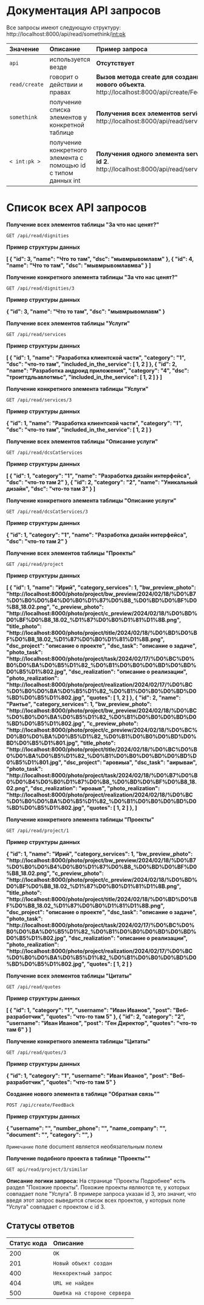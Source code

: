 # Документация API запросов

Все запросы имеют следующую структуру: http://localhost:8000/api/read/somethink/<int:pk>

| Значение      | Описание                                                       | Пример запроса                                                                                  |
|:--------------|:---------------------------------------------------------------|:------------------------------------------------------------------------------------------------|
| `api`         | используется везде                                             | **Отсутствует**                                                                                 |
| `read/create` | говорит о действии и правах                                    | **Вызов метода create для создания нового объекта**. http://localhost:8000/api/create/FeedBack/ |
| `somethink`   | получение списка элементов у конкретной таблице                | **Получения всех элементов services**. http://localhost:8000/api/read/services/                 |
| `< int:pk >`  | получение конкретного элемента с помощью id с типом данных int | **Получения одного элемента services с id 2**. http://localhost:8000/api/read/services/2        |


# Список всех API запросов
**Получение всех элементов таблицы "За что нас ценят?"**
```http
GET /api/read/dignities
```
**Пример структуры данных**

**[
    {
        "id": 3,
        "name": "Что то там",
        "dsc": "мывмрывомлавм"
    },
    {
        "id": 4,
        "name": "Что то там",
        "dsc": "мывмрывомлавмва"
    }
]**

**Получение конкретного элемента таблицы "За что нас ценят?"**
```http
GET /api/read/dignities/3
```
**Пример структуры данных**

**{
        "id": 3,
        "name": "Что то там",
        "dsc": "мывмрывомлавм"
}**

**Получение всех элементов таблицы "Услуги"**
```http
GET /api/read/services
```
**Пример структуры данных**

**[
    {
        "id": 1,
        "name": "Разработка клиентской части",
        "category": "1",
        "dsc": "что-то там",
        "included_in_the_service": [
            1,
            2
        ]
    },
    {
        "id": 2,
        "name": "Разработка андроид приложения",
        "category": "4",
        "dsc": "троиттдльавлотмьс",
        "included_in_the_service": [
            1,
            2
        ]
    }
]**

**Получение конкретного элемента таблицы "Услуги"**
```http
GET /api/read/services/3
```
**Пример структуры данных**

**{
    "id": 1,
    "name": "Разработка клиентской части",
    "category": "1",
    "dsc": "что-то там",
    "included_in_the_service": [
        1,
        2
    ]
}**

**Получение всех элементов таблицы "Описание услуги"**
```http
GET /api/read/dcsCatServices
```
**Пример структуры данных**

**[
    {
        "id": 1,
        "category": "1",
        "name": "Разработка дизайн интерфейса",
        "dsc": "что-то там 2"
    },
    {
        "id": 2,
        "category": "2",
        "name": "Уникальный дизайн",
        "dsc": "что-то там 3"
    }
]**

**Получение конкретного элемента таблицы "Описание услуги"**
```http
GET /api/read/dcsCatServices/3
```
**Пример структуры данных**

**{
    "id": 1,
    "category": "1",
    "name": "Разработка дизайн интерфейса",
    "dsc": "что-то там 2"
}**

**Получение всех элементов таблицы "Проекты"**
```http
GET /api/read/project
```
**Пример структуры данных**

**[
    {
        "id": 1,
        "name": "Ирий",
        "category_services": 1,
        "bw_preview_photo": "http://localhost:8000/photo/project/bw_preview/2024/02/18/%D0%B7%D0%B0%D0%B4%D0%B0%D1%87%D0%B8_%D0%BD%D0%BF%D0%B8_18.02.png",
        "c_preview_photo": "http://localhost:8000/photo/project/c_preview/2024/02/18/%D0%BD%D0%BF%D0%B8_18.02_%D1%87%D0%B0%D1%81%D1%8B.png",
        "title_photo": "http://localhost:8000/photo/project/title/2024/02/18/%D0%BD%D0%BF%D0%B8_18.02_%D1%87%D0%B0%D1%81%D1%8B.png",
        "dsc_project": "описание о проекте",
        "dsc_task": "описание о задаче",
        "photo_task": "http://localhost:8000/photo/project/task/2024/02/17/%D0%BC%D0%B0%D0%BA%D0%B5%D1%82_%D0%B1%D0%B0%D0%BD%D0%BD%D0%B5%D1%802.jpg",
        "dsc_realization": "описание о реализации",
        "photo_realization": "http://localhost:8000/photo/project/realization/2024/02/17/%D0%BC%D0%B0%D0%BA%D0%B5%D1%82_%D0%B1%D0%B0%D0%BD%D0%BD%D0%B5%D1%802.jpg",
        "quotes": [
            1,
            2
        ]
    },
    {
        "id": 2,
        "name": "Рантье",
        "category_services": 1,
        "bw_preview_photo": "http://localhost:8000/photo/project/bw_preview/2024/02/18/%D0%BC%D0%B0%D0%BA%D0%B5%D1%82_%D0%B1%D0%B0%D0%BD%D0%BD%D0%B5%D1%802.jpg",
        "c_preview_photo": "http://localhost:8000/photo/project/c_preview/2024/02/18/%D0%BC%D0%B0%D0%BA%D0%B5%D1%82_%D0%B1%D0%B0%D0%BD%D0%BD%D0%B5%D1%801.jpg",
        "title_photo": "http://localhost:8000/photo/project/title/2024/02/18/%D0%BC%D0%B0%D0%BA%D0%B5%D1%82_%D0%B1%D0%B0%D0%BD%D0%BD%D0%B5%D1%801.jpg",
        "dsc_project": "аровиыа",
        "dsc_task": "аирываи",
        "photo_task": "http://localhost:8000/photo/project/task/2024/02/18/%D0%B7%D0%B0%D0%B4%D0%B0%D1%87%D0%B8_%D0%BD%D0%BF%D0%B8_18.02.png",
        "dsc_realization": "ироаыв",
        "photo_realization": "http://localhost:8000/photo/project/realization/2024/02/18/%D0%BC%D0%B0%D0%BA%D0%B5%D1%82_%D0%B1%D0%B0%D0%BD%D0%BD%D0%B5%D1%802.jpg",
        "quotes": [
            1,
            2
        ]
    },
]**

**Получение конкретного элемента таблицы "Проекты"**
```http
GET /api/read/project/1
```
**Пример структуры данных**

**{
    "id": 1,
    "name": "Ирий",
    "category_services": 1,
    "bw_preview_photo": "http://localhost:8000/photo/project/bw_preview/2024/02/18/%D0%B7%D0%B0%D0%B4%D0%B0%D1%87%D0%B8_%D0%BD%D0%BF%D0%B8_18.02.png",
    "c_preview_photo": "http://localhost:8000/photo/project/c_preview/2024/02/18/%D0%BD%D0%BF%D0%B8_18.02_%D1%87%D0%B0%D1%81%D1%8B.png",
    "title_photo": "http://localhost:8000/photo/project/title/2024/02/18/%D0%BD%D0%BF%D0%B8_18.02_%D1%87%D0%B0%D1%81%D1%8B.png",
    "dsc_project": "описание о проекте",
    "dsc_task": "описание о задаче",
    "photo_task": "http://localhost:8000/photo/project/task/2024/02/17/%D0%BC%D0%B0%D0%BA%D0%B5%D1%82_%D0%B1%D0%B0%D0%BD%D0%BD%D0%B5%D1%802.jpg",
    "dsc_realization": "описание о реализации",
    "photo_realization": "http://localhost:8000/photo/project/realization/2024/02/17/%D0%BC%D0%B0%D0%BA%D0%B5%D1%82_%D0%B1%D0%B0%D0%BD%D0%BD%D0%B5%D1%802.jpg",
    "quotes": [
        1,
        2
    ]
}**


**Получение всех элементов таблицы "Цитаты"**
```http
GET /api/read/quotes
```
**Пример структуры данных**

**[
    {
        "id": 1,
        "category": "1",
        "username": "Иван Иванов",
        "post": "Веб-разработчик",
        "quotes": "что-то там 5"
    },
    {
        "id": 2,
        "category": "2",
        "username": "Иван Иванов",
        "post": "Ген Директор",
        "quotes": "что-то там 6"
    }
]**

**Получение конкретного элемента таблицы "Цитаты"**
```http
GET /api/read/quotes/3
```
**Пример структуры данных**

**{
    "id": 1,
    "category": "1",
    "username": "Иван Иванов",
    "post": "Веб-разработчик",
    "quotes": "что-то там 5"
}**


**Создание нового элемента в таблице "Обратная связь""**
```http
POST /api/create/FeedBack
```
**Пример структуры данных**

**{
    "username": "",
    "number_phone": "",
    "name_company": "",
    "document": "",
    "category": "",
}**

`Примечание` поле document является необязательным полем

**Получение подобного проекта в таблице "Проекты""**
```http
GET api/read/project/3/similar
```

**Описание логики запроса:** На странице "Проекты Подробнее" есть раздел "Похожие проекты". Похожие проекты являются те,
у которых совпадает поле "Услуга". В примере запроса указан id 3, это значит, что введя этот запрос выведится список
всех проектов, у которых поле "Услуга" совпадает с проектом с id 3. 



## Статусы ответов


| Статус кода | Описание                    |
|:------------|:----------------------------|
| 200         | `OK`                        |
| 201         | `Новый объект создан`       |
| 400         | `Неккоректный запрос`       |
| 404         | `URL не найден`             |
| 500         | `Ошибка на стороне сервера` |

